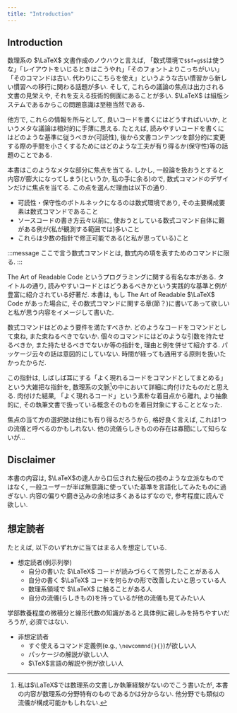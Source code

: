 ```yaml
---
title: "Introduction"
---
```


## Introduction

数理系の $\LaTeX$ 文書作成のノウハウと言えば, 「数式環境で`$$f=g$$`は使うな」「レイアウトをいじるときはこうやれ」「そのフォントよりこっちがいい」「そのコマンドは古い. 代わりにこちらを使え」というような古い慣習から新しい慣習への移行に関わる話題が多い. そして, これらの議論の焦点は出力される文書の見栄えや, それを支える技術的側面にあることが多い. $\LaTeX$ は組版システムであるからこの問題意識は至極当然である.

他方で, これらの情報を所与として, 良いコードを書くにはどうすればいいか, というメタな議論は相対的に手薄に思える. たとえば, 読みやすいコードを書くにはどのような基準に従うべきか(可読性), 後から文書コンテンツを部分的に変更する際の手間を小さくするためにはどのような工夫が有り得るか(保守性)等の話題のことである.

本書はこのようなメタな部分に焦点を当てる. しかし, 一般論を扱おうとすると内容が膨大になってしまう(というか, 私の手に余る)ので, 数式コマンドのデザインだけに焦点を当てる. この点を選んだ理由は以下の通り.

- 可読性・保守性のボトルネックになるのは数式環境であり, その主要構成要素は数式コマンドであること
- ソースコードの書き方云々以前に, 使おうとしている数式コマンド自体に難がある例が(私が観測する範囲では)多いこと
- これらは少数の指針で修正可能である(と私が思っている)こと

:::message
ここで言う数式コマンドとは, 数式内の項を表すためのコマンドに限る.
:::

The Art of Readable Code というプログラミングに関する有名な本がある. タイトルの通り, 読みやすいコードとはどうあるべきかという実践的な基準と例が豊富に紹介されている好著だ. 本書は, もし The Art of Readable $\LaTeX$ Code があった場合に, その数式コマンドに関する章(節？)に書いてあって欲しいと私が思う内容をイメージして書いた.

数式コマンドはどのよう要件を満たすべきか. どのようなコードをコマンドとして束ね, また束ねるべきでないか. 個々のコマンドにはどのような引数を持たせるべきか, また持たせるべきでないか等の指針を, 理由と例を併せて紹介する. パッケージ云々の話は意図的にしていない. 時間が経っても通用する原則を扱いたかったからだ.

この指針は, しばしば耳にする「よく現れるコードをコマンドとしてまとめる」という大雑把な指針を, 数理系の文脈[^1]の中において詳細に肉付けたものだと思える. 肉付けた結果, 「よく現れるコード」という素朴な着目点から離れ, より抽象的に, その執筆文書で扱っている概念そのものを着目対象にすることとなった.

焦点の当て方の選択肢は他にも有り得るだろうから, 格好良く言えば, これは1つの流儀と呼べるのかもしれない. 他の流儀らしきものの存在は寡聞にして知らないが...

[^1]: 私は$\LaTeX$では数理系の文書しか執筆経験がないのでこう書いたが, 本書の内容が数理系の分野特有のものであるかは分からない. 他分野でも類似の流儀が構成可能かもしれない.

## Disclaimer

本書の内容は, $\LaTeX$の達人から口伝された秘伝の技のような立派なものではなく, 一般ユーザーが半ば無意識に使っていた基準を言語化してみたものに過ぎない. 内容の偏りや磨き込みの余地は多くあるはずなので, 参考程度に読んで欲しい.

## 想定読者

たとえば, 以下のいずれかに当てはまる人を想定している.

- 想定読者(例示列挙)
  - 自分の書いた $\LaTeX$ コードが読みづらくて苦労したことがある人
  - 自分の書く $\LaTeX$ コードを何らかの形で改善したいと思っている人
  - 数理系領域で $\LaTeX$ に触ることがある人
  - 自分の流儀(らしきもの)を持っているが他の流儀も見てみたい人

学部教養程度の微積分と線形代数の知識があると具体例に親しみを持ちやすいだろうが, 必須ではない.

- 非想定読者
  - すぐ使えるコマンド定義例(e.g., `\newcommnd{}{}`)が欲しい人
  - パッケージの解説が欲しい人
  - $\TeX$言語の解説や例が欲しい人
